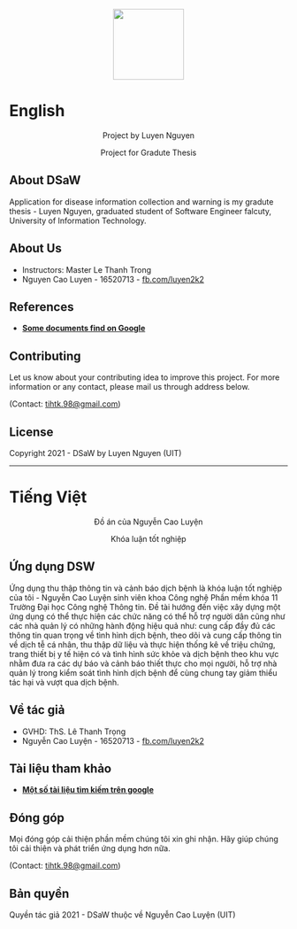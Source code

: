 <p align="center"><img src="https://raw.githubusercontent.com/caoluyennguyen/DSaW/master/app/src/main/res/drawable-v24/login_icon.png" width="128" height="128"></p>

<h1>English</h1>

<p align="center">
  Project by Luyen Nguyen
</p>
<p align="center">  
Project for Gradute Thesis
</p>


## About DSaW

Application for disease information collection and warning is my gradute thesis - Luyen Nguyen, graduated student of Software Engineer falcuty, University of Information Technology.

## About Us

- Instructors: Master Le Thanh Trong
- Nguyen Cao Luyen - 16520713 - <a href="http://fb.com/luyen2k2" target="_blank">fb.com/luyen2k2</a>

## References

- **[Some documents find on Google](https://google.com.vn)**

## Contributing

Let us know about your contributing idea to improve this project. For more information or any contact, please mail us through address below.

(Contact: tihtk.98@gmail.com)

## License

Copyright 2021 - DSaW by Luyen Nguyen (UIT)
<hr>
<h1>Tiếng Việt</h1>

<p align="center">
  Đồ án của Nguyễn Cao Luyện
</p>
<p align="center">  
Khóa luận tốt nghiệp
</p>


## Ứng dụng DSW

Ứng dụng thu thập thông tin và cảnh báo dịch bệnh là khóa luận tốt nghiệp của tôi - Nguyễn Cao Luyện sinh viên khoa Công nghệ Phần mềm khóa 11 Trường Đại học Công nghệ Thông tin. Đề tài hướng đến việc xây dựng một ứng dụng có thể thực hiện các chức năng có thể hỗ trợ người dân cũng như các nhà quản lý có những hành động hiệu quả như: cung cấp đầy đủ các thông tin quan trọng về tình hình dịch bệnh, theo dõi và cung cấp thông tin về dịch tễ cá nhân, thu thập dữ liệu và thực hiện thống kê về triệu chứng, trang thiết bị y tế hiện có và tình hình sức khỏe và dịch bệnh theo khu vực nhằm đưa ra các dự báo và cảnh báo thiết thực cho mọi người, hỗ trợ nhà quản lý trong kiểm soát tình hình dịch bệnh để cùng chung tay giảm thiểu tác hại và vượt qua dịch bệnh.

## Về tác giả

- GVHD: ThS. Lê Thanh Trọng
- Nguyễn Cao Luyện - 16520713 - <a href="http://fb.com/luyen2k2" target="_blank">fb.com/luyen2k2</a>

## Tài liệu tham khảo

- **[Một số tài liệu tìm kiếm trên google](https://google.com.vn)**

## Đóng góp

Mọi đóng góp cải thiện phần mềm chúng tôi xin ghi nhận. Hãy giúp chúng tôi cải thiện và phát triển ứng dụng hơn nữa.

(Contact: tihtk.98@gmail.com)

## Bản quyền

Quyền tác giả 2021 - DSaW thuộc về Nguyễn Cao Luyện (UIT)
